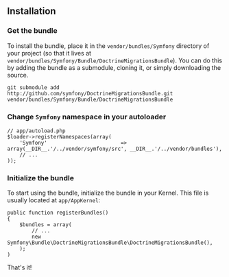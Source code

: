 ## Installation

### Get the bundle

To install the bundle, place it in the `vendor/bundles/Symfony` directory of your project
(so that it lives at `vendor/bundles/Symfony/Bundle/DoctrineMigrationsBundle`). You can do this by adding
the bundle as a submodule, cloning it, or simply downloading the source.

    git submodule add http://github.com/symfony/DoctrineMigrationsBundle.git vendor/bundles/Symfony/Bundle/DoctrineMigrationsBundle

### Change `Symfony` namespace in your autoloader

    // app/autoload.php
    $loader->registerNamespaces(array(
        'Symfony'                        => array(__DIR__.'/../vendor/symfony/src', __DIR__.'/../vendor/bundles'),
        // ...
    ));

### Initialize the bundle

To start using the bundle, initialize the bundle in your Kernel. This
file is usually located at `app/AppKernel`:

    public function registerBundles()
    {
        $bundles = array(
            // ...
            new Symfony\Bundle\DoctrineMigrationsBundle\DoctrineMigrationsBundle(),
        );
    )

That's it!

